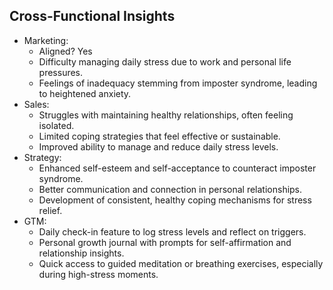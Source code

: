 
## Cross-Functional Insights

- Marketing:
  - Aligned? Yes
  - Difficulty managing daily stress due to work and personal life pressures.
  - Feelings of inadequacy stemming from imposter syndrome, leading to heightened anxiety.
- Sales:
  - Struggles with maintaining healthy relationships, often feeling isolated.
  - Limited coping strategies that feel effective or sustainable.
  - Improved ability to manage and reduce daily stress levels.
- Strategy:
  - Enhanced self-esteem and self-acceptance to counteract imposter syndrome.
  - Better communication and connection in personal relationships.
  - Development of consistent, healthy coping mechanisms for stress relief.
- GTM:
  - Daily check-in feature to log stress levels and reflect on triggers.
  - Personal growth journal with prompts for self-affirmation and relationship insights.
  - Quick access to guided meditation or breathing exercises, especially during high-stress moments.
